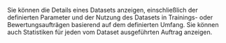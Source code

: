 Sie können die Details eines Datasets anzeigen, einschließlich der definierten Parameter und der Nutzung des Datasets in Trainings- oder Bewertungsaufträgen basierend auf dem definierten Umfang. Sie können auch Statistiken für jeden vom Dataset ausgeführten Auftrag anzeigen.

